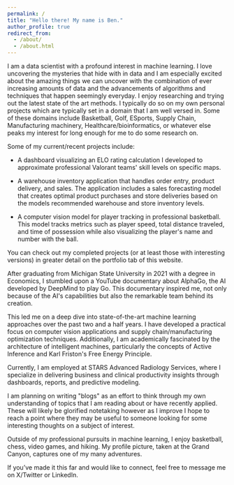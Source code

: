 ```yaml
---
permalink: /
title: "Hello there! My name is Ben."
author_profile: true
redirect_from:
  - /about/
  - /about.html
---
```


I am a data scientist with a profound interest in machine learning. I love uncovering the mysteries that hide with in data and I am especially excited about the amazing things we can uncover with the combination of ever increasing amounts of data and the advancements of algorithms and techniques that happen seemingly everyday. I enjoy researching and trying out the latest state of the art methods. I typically do so on my own personal projects which are typically set in a domain that I am well versed in. Some of these domains include Basketball, Golf, ESports, Supply Chain, Manufacturing machinery, Healthcare/bioinformatics, or whatever else peaks my interest for long enough for me to do some research on.

Some of my current/recent projects include:

- A dashboard visualizing an ELO rating calculation I developed to approximate professional Valorant teams' skill levels on specific maps.

- A warehouse inventory application that handles order entry, product delivery, and sales. The application includes a sales forecasting model that creates optimal product purchases and store deliveries based on the models recommended warehouse and store inventory levels.

- A computer vision model for player tracking in professional basketball. This model tracks metrics such as player speed, total distance traveled, and time of possession while also visualizing the player's name and number with the ball.

You can check out my completed projects (or at least those with interesting versions) in greater detail on the portfolio tab of this website.

After graduating from Michigan State University in 2021 with a degree in Economics, I stumbled upon a YouTube documentary about AlphaGo, the AI developed by DeepMind to play Go. This documentary inspired me, not only because of the AI's capabilities but also the remarkable team behind its creation.

This led me on a deep dive into state-of-the-art machine learning approaches over the past two and a half years. I have developed a practical focus on computer vision applications and supply chain/manufacturing optimization techniques. Additionally, I am academically fascinated by the architecture of intelligent machines, particularly the concepts of Active Inference and Karl Friston's Free Energy Principle.

Currently, I am employed at STARS Advanced Radiology Services, where I specialize in delivering business and clinical productivity insights through dashboards, reports, and predictive modeling.

I am planning on writing "blogs" as an effort to think through my own understanding of topics that I am reading about or have recently applied. These will likely be glorified notetaking however as I improve I hope to reach a point where they may be useful to someone looking for some interesting thoughts on a subject of interest.

Outside of my professional pursuits in machine learning, I enjoy basketball, chess, video games, and hiking. My profile picture, taken at the Grand Canyon, captures one of my many adventures.

If you’ve made it this far and would like to connect, feel free to message me on X/Twitter or LinkedIn.
